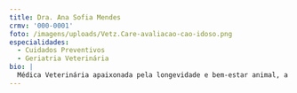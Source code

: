 ```yaml
---
title: Dra. Ana Sofia Mendes
crmv: '000-0001'
foto: /imagens/uploads/Vetz.Care-avaliacao-cao-idoso.png
especialidades:
  - Cuidados Preventivos
  - Geriatria Veterinária
bio: |
  Médica Veterinária apaixonada pela longevidade e bem-estar animal, a Dra. Ana Sofia é especialista em cuidados preventivos e geriátricos. Com uma abordagem que une a mais alta tecnologia diagnóstica ao cuidado empático, a sua filosofia é tratar cada paciente como um membro da família, garantindo uma vida longa, saudável e feliz.
---
```

